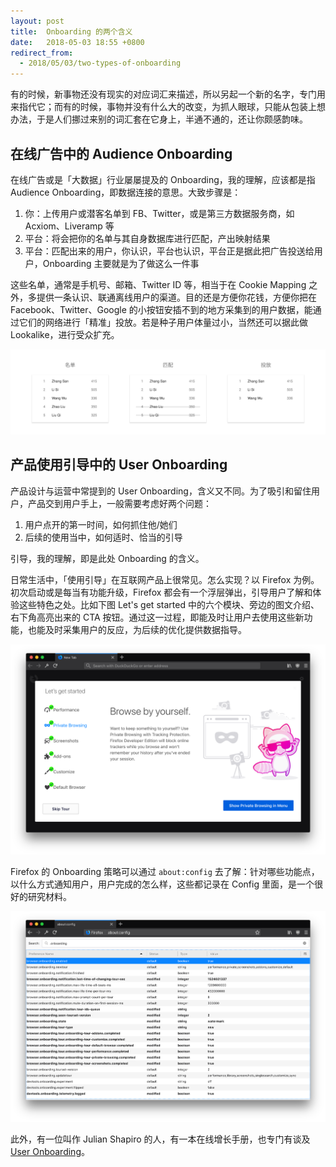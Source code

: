 ```yaml
---
layout: post
title:  Onboarding 的两个含义
date:   2018-05-03 18:55 +0800
redirect_from:
  - 2018/05/03/two-types-of-onboarding
---
```


有的时候，新事物还没有现实的对应词汇来描述，所以另起一个新的名字，专门用来指代它；而有的时候，事物并没有什么大的改变，为抓人眼球，只能从包装上想办法，于是人们挪过来别的词汇套在它身上，半通不通的，还让你颇感韵味。

## 在线广告中的 Audience Onboarding

在线广告或是「大数据」行业屡屡提及的 Onboarding，我的理解，应该都是指 Audience Onboarding，即数据连接的意思。大致步骤是：

1. 你：上传用户或潜客名单到 FB、Twitter，或是第三方数据服务商，如 Acxiom、Liveramp 等
2. 平台：将会把你的名单与其自身数据库进行匹配，产出映射结果
3. 平台：匹配出来的用户，你认识，平台也认识，平台正是据此把广告投送给用户，Onboarding 主要就是为了做这么一件事

这些名单，通常是手机号、邮箱、Twitter ID 等，相当于在 Cookie Mapping 之外，多提供一条认识、联通离线用户的渠道。目的还是方便你花钱，方便你把在 Facebook、Twitter、Google 的小按钮安插不到的地方采集到的用户数据，能通过它们的网络进行「精准」投放。若是种子用户体量过小，当然还可以据此做 Lookalike，进行受众扩充。

![Audience Onboarding](/files/2018/05/03/audience_onboarding.svg)

## 产品使用引导中的 User Onboarding

产品设计与运营中常提到的 User Onboarding，含义又不同。为了吸引和留住用户，产品交到用户手上，一般需要考虑好两个问题：

1. 用户点开的第一时间，如何抓住他/她们
2. 后续的使用当中，如何适时、恰当的引导

引导，我的理解，即是此处 Onboarding 的含义。

日常生活中，「使用引导」在互联网产品上很常见。怎么实现？以 Firefox 为例。初次启动或是每当有功能升级，Firefox 都会有一个浮层弹出，引导用户了解和体验这些特色之处。比如下图 Let's get started 中的六个模块、旁边的图文介绍、右下角高亮出来的 CTA 按钮。通过这一过程，即能及时让用户去使用这些新功能，也能及时采集用户的反应，为后续的优化提供数据指导。

![Firefox Onboarding Screenshot](/files/2018/05/03/firefox_onboarding.png)

Firefox 的 Onboarding 策略可以通过 `about:config` 去了解：针对哪些功能点，以什么方式通知用户，用户完成的怎么样，这些都记录在 Config 里面，是一个很好的研究材料。

![Firefox Onboarding Configuration](/files/2018/05/03/firefox_config.png)

此外，有一位叫作 Julian Shapiro 的人，有一本在线增长手册，也专门有谈及 [User Onboarding](https://www.julian.com/learn/growth/user-onboarding)。